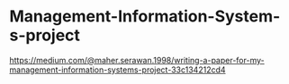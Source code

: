 # Management-Information-System-s-project
https://medium.com/@maher.serawan.1998/writing-a-paper-for-my-management-information-systems-project-33c134212cd4

